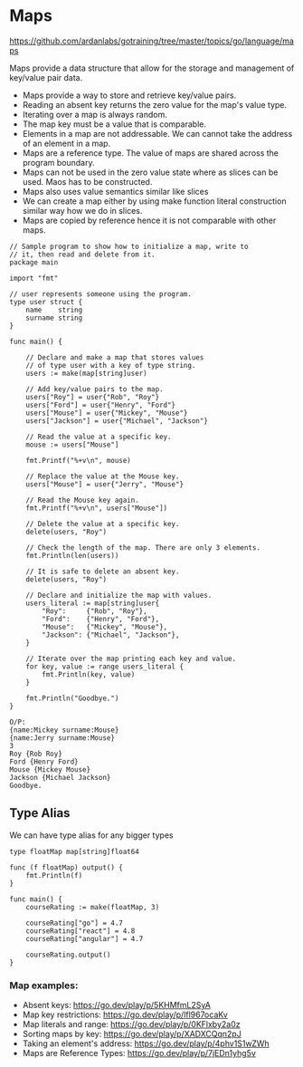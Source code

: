 # Maps
https://github.com/ardanlabs/gotraining/tree/master/topics/go/language/maps

Maps provide a data structure that allow for the storage and management of key/value pair data.

- Maps provide a way to store and retrieve key/value pairs.
- Reading an absent key returns the zero value for the map's value type.
- Iterating over a map is always random.
- The map key must be a value that is comparable.
- Elements in a map are not addressable. We can cannot take the address of an element in a map. 
- Maps are a reference type. The value of maps are shared across the program boundary.
- Maps can not be used in the zero value state where as slices can be used. Maos has to be constructed.
- Maps also uses value semantics similar like slices
- We can create a map either by using make function literal construction similar way how we do in slices.
- Maps are copied by reference hence it is not comparable with other maps.

```
// Sample program to show how to initialize a map, write to
// it, then read and delete from it.
package main

import "fmt"

// user represents someone using the program.
type user struct {
	name    string
	surname string
}

func main() {

	// Declare and make a map that stores values
	// of type user with a key of type string.
	users := make(map[string]user)

	// Add key/value pairs to the map.
	users["Roy"] = user{"Rob", "Roy"}
	users["Ford"] = user{"Henry", "Ford"}
	users["Mouse"] = user{"Mickey", "Mouse"}
	users["Jackson"] = user{"Michael", "Jackson"}

	// Read the value at a specific key.
	mouse := users["Mouse"]

	fmt.Printf("%+v\n", mouse)

	// Replace the value at the Mouse key.
	users["Mouse"] = user{"Jerry", "Mouse"}

	// Read the Mouse key again.
	fmt.Printf("%+v\n", users["Mouse"])

	// Delete the value at a specific key.
	delete(users, "Roy")

	// Check the length of the map. There are only 3 elements.
	fmt.Println(len(users))

	// It is safe to delete an absent key.
	delete(users, "Roy")

    // Declare and initialize the map with values.
	users_literal := map[string]user{
		"Roy":     {"Rob", "Roy"},
		"Ford":    {"Henry", "Ford"},
		"Mouse":   {"Mickey", "Mouse"},
		"Jackson": {"Michael", "Jackson"},
	}

	// Iterate over the map printing each key and value.
	for key, value := range users_literal {
		fmt.Println(key, value)
	}

	fmt.Println("Goodbye.")
}

O/P:
{name:Mickey surname:Mouse}
{name:Jerry surname:Mouse}
3
Roy {Rob Roy}
Ford {Henry Ford}
Mouse {Mickey Mouse}
Jackson {Michael Jackson}
Goodbye.
```

## Type Alias
We can have type alias for any bigger types

```
type floatMap map[string]float64

func (f floatMap) output() {
	fmt.Println(f)
}

func main() {
	courseRating := make(floatMap, 3)

	courseRating["go"] = 4.7
	courseRating["react"] = 4.8
	courseRating["angular"] = 4.7

	courseRating.output()
}
```

### Map examples:

- Absent keys: https://go.dev/play/p/5KHMfmL2SyA
- Map key restrictions: https://go.dev/play/p/lfl967ocaKv 
- Map literals and range: https://go.dev/play/p/0KFlxby2a0z
- Sorting maps by key: https://go.dev/play/p/XADXCQqn2pJ
- Taking an element's address: https://go.dev/play/p/4phv1S1wZWh
- Maps are Reference Types: https://go.dev/play/p/7jEDn1yhg5v

